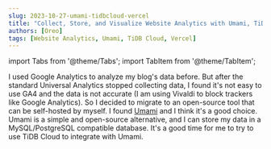 ```yaml
---
slug: 2023-10-27-umami-tidbcloud-vercel
title: "Collect, Store, and Visualize Website Analytics with Umami, TiDB Cloud, and Vercel"
authors: [Oreo]
tags: [Website Analytics, Umami, TiDB Cloud, Vercel]
---
```


import Tabs from '@theme/Tabs';
import TabItem from '@theme/TabItem';

I used Google Analytics to analyze my blog's data before. But after the standard Universal Analytics stopped collecting data, I found it's not easy to use GA4 and the data is not accurate (I am using Vivaldi to block trackers like Google Analytics). So I decided to migrate to an open-source tool that can be self-hosted by myself. I found [Umami](https://umami.is/) and I think it's a good choice. Umami is a simple and open-source alternative, and I can store my data in a MySQL/PostgreSQL compatible database. It's a good time for me to try to use TiDB Cloud to integrate with Umami.

<!--truncate-->
